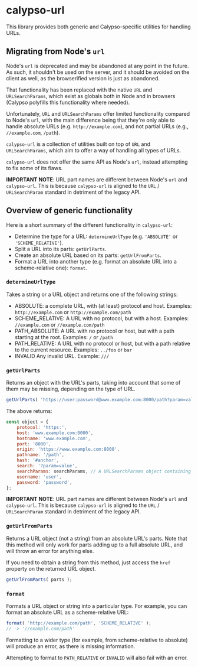 # calypso-url

This library provides both generic and Calypso-specific utilities for handling URLs.

## Migrating from Node's `url`

Node's `url` is deprecated and may be abandoned at any point in the future. As such, it shouldn't be
used on the server, and it should be avoided on the client as well, as the browserified version is
just as abandoned.

That functionality has been replaced with the native `URL` and `URLSearchParams`, which exist as
globals both in Node and in browsers (Calypso polyfills this functionality where needed).

Unfortunately, `URL` and `URLSearchParams` offer limited functionality compared to Node's `url`, with
the main difference being that they're only able to handle absolute URLs (e.g. `http://example.com`),
and not partial URLs (e.g., `//example.com`, `/path`).

`calypso-url` is a collection of utilities built on top of `URL` and `URLSearchParams`, which aim to
offer a way of handling all types of URLs.

`calypso-url` does not offer the same API as Node's `url`, instead attempting to fix some of its flaws.

**IMPORTANT NOTE**: URL part names are different between Node's `url` and `calypso-url`. This is because
`calypso-url` is aligned to the `URL` / `URLSearchParam` standard in detriment of the legacy API.

## Overview of generic functionality

Here is a short summary of the different functionality in `calypso-url`:

- Determine the type for a URL: `determineUrlType` (e.g. `'ABSOLUTE'` or `'SCHEME_RELATIVE'`).
- Split a URL into its parts: `getUrlParts`.
- Create an absolute URL based on its parts: `getUrlFromParts`.
- Format a URL into another type (e.g. format an absolute URL into a scheme-relative one): `format`.

### `determineUrlType`

Takes a string or a URL object and returns one of the following strings:

- ABSOLUTE: a complete URL, with (at least) protocol and host.
  Examples: `http://example.com` or `http://example.com/path`
- SCHEME_RELATIVE: A URL with no protocol, but with a host.
  Examples: `//example.com` or `//example.com/path`
- PATH_ABSOLUTE: A URL with no protocol or host, but with a path starting at the root.
  Examples: `/` or `/path`
- PATH_RELATIVE: A URL with no protocol or host, but with a path relative to the current resource.
  Examples: `../foo` or `bar`
- INVALID Any invalid URL.
  Example: `///`

### `getUrlParts`

Returns an object with the URL's parts, taking into account that some of them may be missing,
depending on the type of URL.

```js
getUrlParts( 'https://user:password@www.example.com:8000/path?param=value#anchor' );
```

The above returns:

```js
const object = {
	protocol: 'https:',
	host: 'www.example.com:8000',
	hostname: 'www.example.com',
	port: '8000',
	origin: 'https://www.example.com:8000',
	pathname: '/path',
	hash: '#anchor',
	search: '?param=value',
	searchParams: searchParams, // A URLSearchParams object containing the search parameters
	username: 'user',
	password: 'password',
};
```

**IMPORTANT NOTE**: URL part names are different between Node's `url` and `calypso-url`. This is because
`calypso-url` is aligned to the `URL` / `URLSearchParam` standard in detriment of the legacy API.

### `getUrlFromParts`

Returns a URL object (not a string) from an absolute URL's parts. Note that this method will only
work for parts adding up to a full absolute URL, and will throw an error for anything else.

If you need to obtain a string from this method, just access the `href` property on the returned
URL object.

```js
getUrlFromParts( parts );
```

### `format`

Formats a URL object or string into a particular type. For example, you can format an absolute URL
as a scheme-relative URL:

```js
format( 'http://example.com/path', 'SCHEME_RELATIVE' );
// -> '//example.com/path'
```

Formatting to a wider type (for example, from scheme-relative to absolute) will produce an error, as
there is missing information.

Attempting to format to `PATH_RELATIVE` or `INVALID` will also fail with an error.

